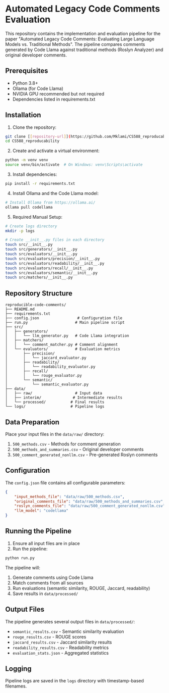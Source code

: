 # Automated Legacy Code Comments Evaluation

This repository contains the implementation and evaluation pipeline for the paper "Automated Legacy Code Comments: Evaluating Large Language Models vs. Traditional Methods". The pipeline compares comments generated by Code Llama against traditional methods (Roslyn Analyzer) and original developer comments.

## Prerequisites

- Python 3.8+
- Ollama (for Code Llama)
- NVIDIA GPU recommended but not required
- Dependencies listed in requirements.txt

## Installation

1. Clone the repository:
```bash
git clone [[repository-url]](https://github.com/Mklami/CS588_reproducability.git)
cd CS588_reproducability
```

2. Create and activate a virtual environment:
```bash
python -m venv venv
source venv/bin/activate  # On Windows: venv\Scripts\activate
```

3. Install dependencies:
```bash
pip install -r requirements.txt
```

4. Install Ollama and the Code Llama model:
```bash
# Install Ollama from https://ollama.ai/
ollama pull codellama
```

5. Required Manual Setup:
```bash
# Create logs directory
mkdir -p logs

# Create __init__.py files in each directory
touch src/__init__.py
touch src/generators/__init__.py
touch src/evaluators/__init__.py
touch src/evaluators/precision/__init__.py
touch src/evaluators/readability/__init__.py
touch src/evaluators/recall/__init__.py
touch src/evaluators/semantic/__init__.py
touch src/matchers/__init__.py
```

## Repository Structure

```
reproducible-code-comments/
├── README.md
├── requirements.txt
├── config.json                 # Configuration file
├── run.py                     # Main pipeline script
├── src/
│   ├── generators/
│   │   └── llm_generator.py   # Code Llama integration
│   ├── matchers/
│   │   └── comment_matcher.py # Comment alignment
│   └── evaluators/            # Evaluation metrics
│       ├── precision/
│       │   └── jaccard_evaluator.py
│       ├── readability/
│       │   └── readability_evaluator.py
│       ├── recall/
│       │   └── rouge_evaluator.py
│       └── semantic/
│           └── semantic_evaluator.py
├── data/
│   ├── raw/                   # Input data
│   ├── interim/              # Intermediate results
│   └── processed/           # Final results
└── logs/                    # Pipeline logs
```

## Data Preparation

Place your input files in the `data/raw/` directory:
1. `500_methods.csv` - Methods for comment generation
2. `500_methods_and_summaries.csv` - Original developer comments
3. `500_comment_generated_nonllm.csv` - Pre-generated Roslyn comments

## Configuration

The `config.json` file contains all configurable parameters:
```json
{
    "input_methods_file": "data/raw/500_methods.csv",
    "original_comments_file": "data/raw/500_methods_and_summaries.csv",
    "roslyn_comments_file": "data/raw/500_comment_generated_nonllm.csv",
    "llm_model": "codellama"
}
```

## Running the Pipeline

1. Ensure all input files are in place
2. Run the pipeline:
```bash
python run.py
```

The pipeline will:
1. Generate comments using Code Llama
2. Match comments from all sources
3. Run evaluations (semantic similarity, ROUGE, Jaccard, readability)
4. Save results in `data/processed/`

## Output Files

The pipeline generates several output files in `data/processed/`:
- `semantic_results.csv` - Semantic similarity evaluation
- `rouge_results.csv` - ROUGE scores
- `jaccard_results.csv` - Jaccard similarity results
- `readability_results.csv` - Readability metrics
- `evaluation_stats.json` - Aggregated statistics

## Logging

Pipeline logs are saved in the `logs` directory with timestamp-based filenames.
